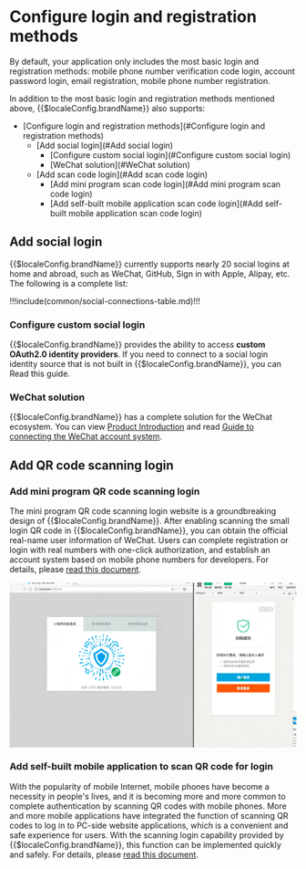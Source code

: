 # Configure login and registration methods

<LastUpdated/>

By default, your application only includes the most basic login and registration methods: mobile phone number verification code login, account password login, email registration, mobile phone number registration.

In addition to the most basic login and registration methods mentioned above, {{$localeConfig.brandName}} also supports:

- [Configure login and registration methods](#Configure login and registration methods)
  - [Add social login](#Add social login)
    - [Configure custom social login](#Configure custom social login)
    - [WeChat solution](#WeChat solution)
  - [Add scan code login](#Add scan code login)
    - [Add mini program scan code login](#Add mini program scan code login)
    - [Add self-built mobile application scan code login](#Add self-built mobile application scan code login)

## Add social login

{{$localeConfig.brandName}} currently supports nearly 20 social logins at home and abroad, such as WeChat, GitHub, Sign in with Apple, Alipay, etc. The following is a complete list:

!!!include(common/social-connections-table.md)!!!

### Configure custom social login

{{$localeConfig.brandName}} provides the ability to access **custom OAuth2.0 identity providers**. If you need to connect to a social login identity source that is not built in {{$localeConfig.brandName}}, you can <router-link to="/connections/custom-social-provider/" target="_blank">Read this guide</router-link>.

### WeChat solution

{{$localeConfig.brandName}} has a complete solution for the WeChat ecosystem. You can view [Product Introduction](https://www.genauth.ai/solutions/wechat) and read [Guide to connecting the WeChat account system](/guides/wechat-ecosystem/).

## Add QR code scanning login

### Add mini program QR code scanning login

The mini program QR code scanning login website is a groundbreaking design of {{$localeConfig.brandName}}. After enabling scanning the small login QR code in {{$localeConfig.brandName}}, you can obtain the official real-name user information of WeChat. Users can complete registration or login with real numbers with one-click authorization, and establish an account system based on mobile phone numbers for developers.
For details, please [read this document](/guides/connections/social/wechat-miniprogram-qrconnect/README.md).

<img src="../wechat-ecosystem/images/wxapp-scaning-demo.gif" style="display:block;margin: 15px auto;">

### Add self-built mobile application to scan QR code for login

With the popularity of mobile Internet, mobile phones have become a necessity in people's lives, and it is becoming more and more common to complete authentication by scanning QR codes with mobile phones. More and more mobile applications have integrated the function of scanning QR codes to log in to PC-side website applications, which is a convenient and safe experience for users. With the scanning login capability provided by {{$localeConfig.brandName}}, this function can be implemented quickly and safely. For details, please [read this document](/guides/authentication/qrcode/use-self-build-app/overview.md).
